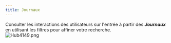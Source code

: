 ```yaml
---
title: Journaux
---
```

Consulter les interactions des utilisateurs sur l&apos;entrée à partir des ***Journaux*** en utilisant les filtres pour affiner votre recherche.  
![Hub4149.png](/img/fr/hub/Hub4149.png) 

